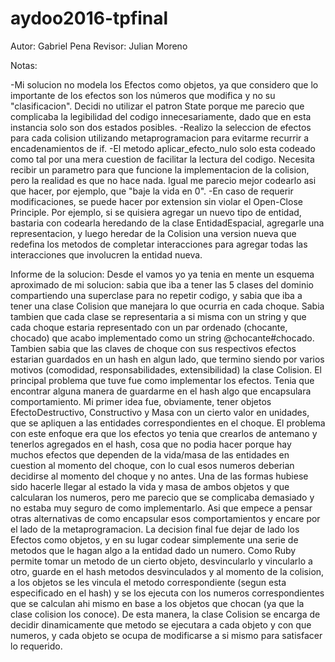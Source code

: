 # aydoo2016-tpfinal

Autor: Gabriel Pena
Revisor: Julian Moreno

Notas:

-Mi solucion no modela los Efectos como objetos, ya que considero que lo importante de los efectos son los números que modifica y no su "clasificacion". Decidi no utilizar el patron State porque me parecio que complicaba la legibilidad del codigo innecesariamente, dado que en esta instancia solo son dos estados posibles.
-Realizo la seleccion de efectos para cada colision utilizando metaprogramacion para evitarme recurrir a encadenamientos de if.
-El metodo aplicar_efecto_nulo solo esta codeado como tal por una mera cuestion de facilitar la lectura del codigo. Necesita recibir un parametro para que funcione la implementacion de la colision, pero la realidad es que no hace nada. Igual me parecio mejor codearlo asi que hacer, por ejemplo, que "baje la vida en 0".
-En caso de requerir modificaciones, se puede hacer por extension sin violar el Open-Close Principle. Por ejemplo, si se quisiera agregar un nuevo tipo de entidad, bastaria con codearla heredando de la clase EntidadEspacial, agregarle una representacion, y luego heredar de la Colision una version nueva que redefina los metodos de completar interacciones para agregar todas las interacciones que involucren la entidad nueva.

Informe de la solucion:
Desde el vamos yo ya tenia en mente un esquema aproximado de mi solucion: sabia que iba a tener las 5 clases del dominio compartiendo una superclase para no repetir codigo, y sabia que iba a tener una clase Colision que manejara lo que ocurria en cada choque. Sabia tambien que cada clase se representaria a si misma con un string y que cada choque estaria representado con un par ordenado (chocante, chocado) que acabo implementado como un string @chocante#chocado. Tambien sabia que las claves de choque con sus respectivos efectos estarian guardados en un hash en algun lado, que termino siendo por varios motivos (comodidad, responsabilidades, extensibilidad) la clase Colision.
El principal problema que tuve fue como implementar los efectos. Tenia que encontrar alguna manera de guardarme en el hash algo que encapsulara comportamiento. Mi primer idea fue, obviamente, tener objetos EfectoDestructivo, Constructivo y Masa con un cierto valor en unidades, que se apliquen a las entidades correspondientes en el choque. El problema con este enfoque era que los efectos yo tenia que crearlos de antemano y tenerlos agregados en el hash, cosa que no podia hacer porque hay muchos efectos que dependen de la vida/masa de las entidades en cuestion al momento del choque, con lo cual esos numeros deberian decidirse al momento del choque y no antes. Una de las formas hubiese sido hacerle llegar al estado la vida y masa de ambos objetos y que calcularan los numeros, pero me parecio que se complicaba demasiado y no estaba muy seguro de como implementarlo. Asi que empece a pensar otras alternativas de como encapsular esos comportamientos y encare por el lado de la metaprogramacion.
La decision final fue dejar de lado los Efectos como objetos, y en su lugar codear simplemente una serie de metodos que le hagan algo a la entidad dado un numero. Como Ruby permite tomar un metodo de un cierto objeto, desvincularlo y vincularlo a otro, guarde en el hash metodos desvinculados y al momento de la colision, a los objetos se les vincula el metodo correspondiente (segun esta especificado en el hash) y se los ejecuta con los numeros correspondientes que se calculan ahi mismo en base a los objetos que chocan (ya que la clase colision los conoce). De esta manera, la clase Colision se encarga de decidir dinamicamente que metodo se ejecutara a cada objeto y con que numeros, y cada objeto se ocupa de modificarse a si mismo para satisfacer lo requerido.

